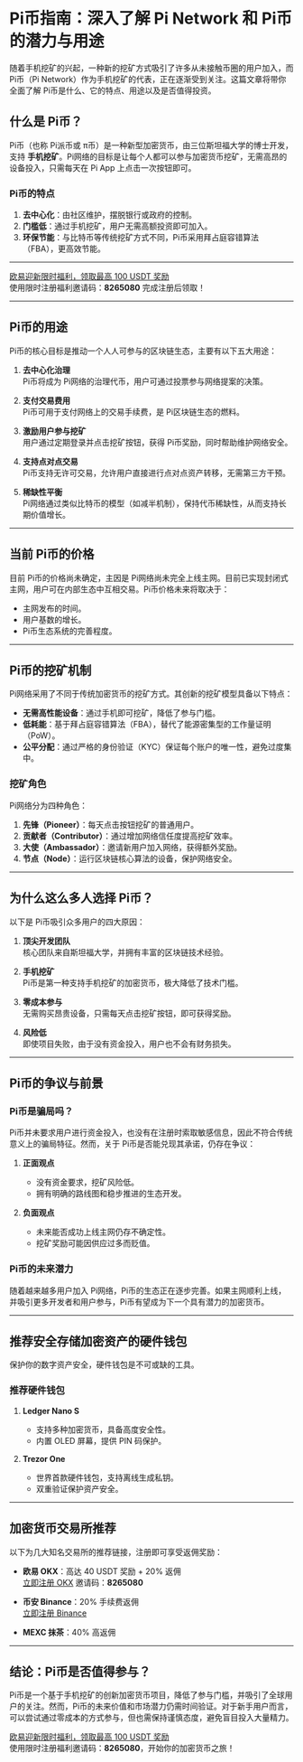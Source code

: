 # Pi币指南：深入了解 Pi Network 和 Pi币的潜力与用途

随着手机挖矿的兴起，一种新的挖矿方式吸引了许多从未接触币圈的用户加入，而 Pi币（Pi Network）作为手机挖矿的代表，正在逐渐受到关注。这篇文章将带你全面了解 Pi币是什么、它的特点、用途以及是否值得投资。



## 什么是 Pi币？

Pi币（也称 Pi派币或 π币）是一种新型加密货币，由三位斯坦福大学的博士开发，支持 **手机挖矿**。Pi网络的目标是让每个人都可以参与加密货币挖矿，无需高昂的设备投入，只需每天在 Pi App 上点击一次按钮即可。

### Pi币的特点

1. **去中心化**：由社区维护，摆脱银行或政府的控制。  
2. **门槛低**：通过手机挖矿，用户无需高额投资即可加入。  
3. **环保节能**：与比特币等传统挖矿方式不同，Pi币采用拜占庭容错算法（FBA），更高效节能。

---
[欧易迎新限时福利，领取最高 100 USDT 奖励](https://bit.ly/OKXe)  
使用限时注册福利邀请码：**8265080** 完成注册后领取！

---
## Pi币的用途

Pi币的核心目标是推动一个人人可参与的区块链生态，主要有以下五大用途：

1. **去中心化治理**  
   Pi币将成为 Pi网络的治理代币，用户可通过投票参与网络提案的决策。  

2. **支付交易费用**  
   Pi币可用于支付网络上的交易手续费，是 Pi区块链生态的燃料。  

3. **激励用户参与挖矿**  
   用户通过定期登录并点击挖矿按钮，获得 Pi币奖励，同时帮助维护网络安全。  

4. **支持点对点交易**  
   Pi币支持无许可交易，允许用户直接进行点对点资产转移，无需第三方干预。  

5. **稀缺性平衡**  
   Pi网络通过类似比特币的模型（如减半机制），保持代币稀缺性，从而支持长期价值增长。

---

## 当前 Pi币的价格

目前 Pi币的价格尚未确定，主因是 Pi网络尚未完全上线主网。目前已实现封闭式主网，用户可在内部生态中互相交易。Pi币价格未来将取决于：
- 主网发布的时间。  
- 用户基数的增长。  
- Pi币生态系统的完善程度。

---

## Pi币的挖矿机制

Pi网络采用了不同于传统加密货币的挖矿方式。其创新的挖矿模型具备以下特点：

- **无需高性能设备**：通过手机即可挖矿，降低了参与门槛。  
- **低耗能**：基于拜占庭容错算法（FBA），替代了能源密集型的工作量证明（PoW）。  
- **公平分配**：通过严格的身份验证（KYC）保证每个账户的唯一性，避免过度集中。

### 挖矿角色
Pi网络分为四种角色：
1. **先锋（Pioneer）**：每天点击按钮挖矿的普通用户。  
2. **贡献者（Contributor）**：通过增加网络信任度提高挖矿效率。  
3. **大使（Ambassador）**：邀请新用户加入网络，获得额外奖励。  
4. **节点（Node）**：运行区块链核心算法的设备，保护网络安全。

---

## 为什么这么多人选择 Pi币？

以下是 Pi币吸引众多用户的四大原因：

1. **顶尖开发团队**  
   核心团队来自斯坦福大学，并拥有丰富的区块链技术经验。  

2. **手机挖矿**  
   Pi币是第一种支持手机挖矿的加密货币，极大降低了技术门槛。  

3. **零成本参与**  
   无需购买昂贵设备，只需每天点击挖矿按钮，即可获得奖励。  

4. **风险低**  
   即使项目失败，由于没有资金投入，用户也不会有财务损失。

---

## Pi币的争议与前景

### Pi币是骗局吗？

Pi币并未要求用户进行资金投入，也没有在注册时索取敏感信息，因此不符合传统意义上的骗局特征。然而，关于 Pi币是否能兑现其承诺，仍存在争议：

1. **正面观点**  
   - 没有资金要求，挖矿风险低。  
   - 拥有明确的路线图和稳步推进的生态开发。  

2. **负面观点**  
   - 未来能否成功上线主网仍存不确定性。  
   - 挖矿奖励可能因供应过多而贬值。  

### Pi币的未来潜力
随着越来越多用户加入 Pi网络，Pi币的生态正在逐步完善。如果主网顺利上线，并吸引更多开发者和用户参与，Pi币有望成为下一个具有潜力的加密货币。

---

## 推荐安全存储加密资产的硬件钱包

保护你的数字资产安全，硬件钱包是不可或缺的工具。

### 推荐硬件钱包

1. **Ledger Nano S**  
   - 支持多种加密货币，具备高度安全性。  
   - 内置 OLED 屏幕，提供 PIN 码保护。  
   

2. **Trezor One**  
   - 世界首款硬件钱包，支持离线生成私钥。  
   - 双重验证保护资产安全。  
    

---

## 加密货币交易所推荐

以下为几大知名交易所的推荐链接，注册即可享受返佣奖励：

- **欧易 OKX**：高达 40 USDT 奖励 + 20% 返佣  
  [立即注册 OKX](https://bit.ly/OKXe) 邀请码：**8265080**

- **币安 Binance**：20% 手续费返佣  
  [立即注册 Binance](https://bit.ly/Binancec)

- **MEXC 抹茶**：40% 高返佣  


---

## 结论：Pi币是否值得参与？

Pi币是一个基于手机挖矿的创新加密货币项目，降低了参与门槛，并吸引了全球用户的关注。然而，Pi币的未来价值和市场潜力仍需时间验证。对于新手用户而言，可以尝试通过零成本的方式参与，但也需保持谨慎态度，避免盲目投入大量精力。

[欧易迎新限时福利，领取最高 100 USDT 奖励](https://bit.ly/OKXe)  
使用限时注册福利邀请码：**8265080**，开始你的加密货币之旅！
